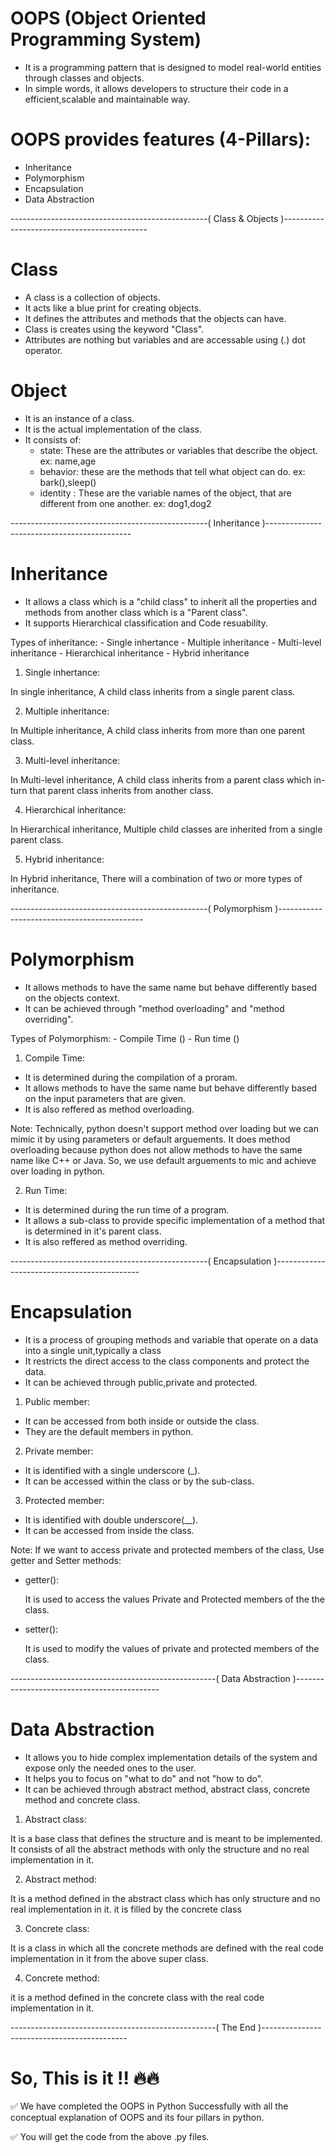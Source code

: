 # OOPS (Object Oriented Programming System) 

- It is a programming pattern that is designed to model real-world entities through classes and objects.
- In simple words, it allows developers to structure their code in a efficient,scalable and maintainable way.

# OOPS provides features (4-Pillars):
 - Inheritance
 - Polymorphism
 - Encapsulation
 - Data Abstraction

-------------------------------------------------( Class & Objects )--------------------------------------------

# Class
- A class is a collection of objects.
- It acts like a blue print for creating objects.
- It defines the attributes and methods that the objects can have.
- Class is creates using the keyword "Class".
- Attributes are nothing but variables and are accessable using (.) dot operator.

# Object
- It is an instance of a class.
- It is the actual implementation of the class.
- It consists of:
   - state: These are the attributes or variables that describe the object. ex: name,age
   - behavior: these are the methods that tell what object can do. ex: bark(),sleep()
   - identity : These are the variable names of the object, that are different from one another. ex: dog1,dog2
  

-------------------------------------------------( Inheritance )--------------------------------------------

# Inheritance
- It allows a class which is a "child class" to inherit all the properties and methods from another class which is a "Parent class".
- It supports Hierarchical classification and Code resuability.

Types of inheritance:
      - Single inhertance
      - Multiple inheritance
      - Multi-level inheritance
      - Hierarchical inheritance
      - Hybrid inheritance

1. Single inhertance:

 In single inheritance, A child class inherits from a single parent class.

2. Multiple inheritance:

In Multiple inheritance, A child class inherits from more than one parent class.

3. Multi-level inheritance:

In Multi-level inheritance, A child class inherits from a parent class which in-turn that parent class inherits from another class.

4. Hierarchical inheritance:

In Hierarchical inheritance, Multiple child classes are inherited from a single parent class.

5. Hybrid inheritance:

In Hybrid inheritance, There will a combination of two or more types of inheritance.

-------------------------------------------------( Polymorphism )--------------------------------------------

# Polymorphism
- It allows methods to have the same name but behave differently based on the objects context.
- It can be achieved through "method overloading" and "method overriding".

Types of Polymorphism:
      - Compile Time ()
      - Run time ()

1.  Compile Time:

- It is determined during the compilation of a proram.
- It allows methods to have the same name but behave differently based on the input parameters that are given.
- It is also reffered as method overloading.

Note: Technically, python doesn't support method over loading  but we can mimic it by using parameters or default arguements.
      It does method overloading because python does not allow methods to have the same name like C++ or Java.
      So, we use default arguements to mic and achieve over loading in python.

2. Run Time:

- It is determined during the run time of a program.
- It allows a sub-class to provide specific implementation of a method that is determined in it's parent class.
- It is also reffered as method overriding.

-------------------------------------------------( Encapsulation )--------------------------------------------

# Encapsulation
- It is a process of grouping methods and variable that operate on a data into a single unit,typically a class
- It restricts the direct access to the class components and protect the data.
- It can be achieved through public,private and protected.

1. Public member:
- It can be accessed from both inside or outside the class.
- They are the default members in python.

2. Private member:
- It is identified with a single underscore (_).
- It  can be accessed within the class or by the sub-class.

3. Protected member:
- It is identified with double underscore(__).
- It can be accessed from inside the class.

Note: If we want to access private and protected members of the class, Use getter and Setter methods:

- getter():

  It is used to access the values Private and Protected members of the the class.

- setter():

  It is used to modify the values of private and protected members of the class.

---------------------------------------------------( Data Abstraction )--------------------------------------------

# Data Abstraction
- It allows you to hide complex implementation details of the system and expose only the needed ones to the user.
- It helps you to focus on "what to do" and not "how to do".
- It can be achieved through abstract method, abstract class, concrete method and concrete class.

1. Abstract class:

It is a base class that defines the structure and is meant to be implemented.
It consists of all the abstract methods with only the structure and no real implementation in it.

2. Abstract method:

It is a method defined in the abstract class which has only structure and no real implementation in it.
it is filled by the concrete class

3. Concrete class:

It is a class in which all the concrete methods are defined with the real code implementation in it from the above super class.

4. Concrete method:

it is a method defined in the concrete class with the real code implementation in it.



---------------------------------------------------( The End )--------------------------------------------

# So, This is it !! 🔥🔥

✅ We have completed the OOPS in Python Successfully with all the 
conceptual explanation of OOPS and its four pillars in python.

✅ You will get the code from the above .py files.

